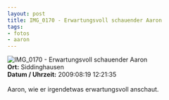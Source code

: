 ```yaml
--- 
layout: post
title: IMG_0170 - Erwartungsvoll schauender Aaron
tags: 
- fotos
- aaron
---
```

<img src="http://blog.fabianonline.de/wp-content/main/2010_04/IMG_0170.jpg" alt="IMG_0170 - Erwartungsvoll schauender Aaron" class="aligncenter" /><br />
<strong>Ort:</strong> Siddinghausen<br />
<strong>Datum / Uhrzeit:</strong> 2009:08:19 12:21:35<br />
<br />
Aaron, wie er irgendetwas erwartungsvoll anschaut.
